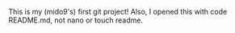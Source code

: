 This is my (mido9's) first git project! Also, I opened this with code README.md, not nano or touch readme.